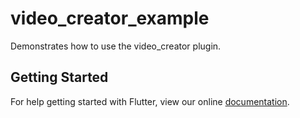# video_creator_example

Demonstrates how to use the video_creator plugin.

## Getting Started

For help getting started with Flutter, view our online
[documentation](https://flutter.io/).
